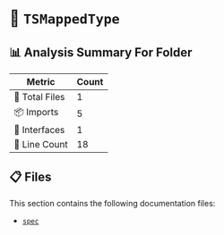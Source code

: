 # 📁 `TSMappedType`

## 📊 Analysis Summary For Folder

| Metric | Count |
|--------|-------|
| 📁 Total Files | 1 |
| 📦 Imports | 5 |
| 📐 Interfaces | 1 |
| 🔢 Line Count | 18 |


## 📋 Files

This section contains the following documentation files:

- [`spec`](./spec.md)